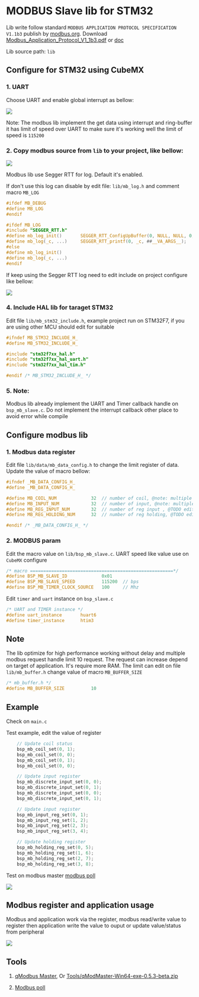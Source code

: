 # MODBUS Slave lib for STM32

Lib write follow standard `MODBUS APPLICATION PROTOCOL SPECIFICATION
V1.1b3` publish by [modbus.org](https://modbus.org/). Download [Modbus_Application_Protocol_V1_1b3.pdf](https://modbus.org/docs/Modbus_Application_Protocol_V1_1b3.pdf) or 
[doc](docs/Modbus_Application_Protocol_V1_1b3.pdf)

Lib source path: `lib`

## Configure for STM32 using CubeMX

### 1. UART

Choose UART and enable global interrupt as bellow:

![](docs/image/cube_uart.png)

Note: The modbus lib implement the get data using interrupt and ring-buffer 
it has limit of speed over UART to make sure it's working well the limit 
of speed is `115200`

### 2. Copy modbus source from `lib` to your project, like bellow:

![](docs/image/modbus_lib.png)

Modbus lib use Segger RTT for log. Default it's enabled. 

If don't use this log can disable by edit file: `lib/mb_log.h` and comment macro `MB_LOG`
```c
#ifdef MB_DEBUG
#define MB_LOG
#endif

#ifdef MB_LOG
#include "SEGGER_RTT.h"
#define mb_log_init()		SEGGER_RTT_ConfigUpBuffer(0, NULL, NULL, 0, SEGGER_RTT_MODE_NO_BLOCK_SKIP)
#define mb_log(_c, ...)		SEGGER_RTT_printf(0, _c, ##__VA_ARGS__);
#else
#define mb_log_init()
#define mb_log(_c, ...)
#endif
```

If keep using the Segger RTT log need to edit include on project configure like bellow:

![](docs/image/segger_rtt.png)

### 4. Include HAL lib for taraget STM32

Edit file `lib/mb_stm32_include.h`, example project run on STM32F7, if you are using other MCU should edit for suitable
```c
#ifndef MB_STM32_INCLUDE_H_
#define MB_STM32_INCLUDE_H_

#include "stm32f7xx_hal.h"
#include "stm32f7xx_hal_uart.h"
#include "stm32f7xx_hal_tim.h"

#endif /* MB_STM32_INCLUDE_H_ */

```

### 5. Note:

Modbus lib already implement the UART and Timer callback handle on `bsp_mb_slave.c`. Do not implement the interrupt callback other place to avoid error while compile


## Configure modbus lib

### 1. Modbus data register

Edit file `lib/data/mb_data_config.h` to change the limit register of data. Update the value of macro bellow:

```c
#ifndef _MB_DATA_CONFIG_H_
#define _MB_DATA_CONFIG_H_

#define MB_COIL_NUM				32	// number of coil, @note: multiple of 8, @TODO edit
#define MB_INPUT_NUM			32	// number of input, @note: multiple of 8, @TODO edit
#define MB_REG_INPUT_NUM		32	// number of reg input , @TODO edit
#define MB_REG_HOLDING_NUM		32	// number of reg holding, @TODO edit

#endif /* _MB_DATA_CONFIG_H_ */
```

### 2. MODBUS param
Edit the macro value on `lib/bsp_mb_slave.c`. UART speed like value use on `CubeMX` configure
```c
/* macro ======================================================*/
#define BSP_MB_SLAVE_ID				0x01
#define BSP_MB_SLAVE_SPEED			115200	// bps
#define BSP_MB_TIMER_CLOCK_SOURCE	100		// Mhz
```
Edit `timer` and `uart` instance on `bsp_slave.c`
```c
/* UART and TIMER instance */
#define uart_instance 		huart6
#define timer_instance		htim3
```

## Note

The lib optimize for high performance working without delay and multiple modbus request handle limit 10 request. The request can increase depend on target of application. It's require more RAM. The limit can edit on file `lib/mb_buffer.h` change value of macro `MB_BUFFER_SIZE`

```c
/* mb_buffer.h */
#define MB_BUFFER_SIZE			10
```

## Example 

Check on `main.c`

Test example, edit the value of register
```c
	// Update coil status
	bsp_mb_coil_set(0, 1);
	bsp_mb_coil_set(0, 0);
	bsp_mb_coil_set(0, 1);
	bsp_mb_coil_set(0, 0);

	// Update input register
	bsp_mb_discrete_input_set(0, 0);
	bsp_mb_discrete_input_set(0, 1);
	bsp_mb_discrete_input_set(0, 0);
	bsp_mb_discrete_input_set(0, 1);

	// Update input register
	bsp_mb_input_reg_set(0, 1);
	bsp_mb_input_reg_set(1, 2);
	bsp_mb_input_reg_set(2, 3);
	bsp_mb_input_reg_set(3, 4);

	// Update holding register
	bsp_mb_holding_reg_set(0, 5);
	bsp_mb_holding_reg_set(1, 6);
	bsp_mb_holding_reg_set(2, 7);
	bsp_mb_holding_reg_set(3, 8);
```

Test on modbus master [modbus poll](https://www.modbustools.com/download.html)

![](docs/image/test_modbus.png)


## Modbus register and application usage

Modbus and application work via the register, modbus read/write value to register then application write the value to ouput or update value/status from peripheral

![](docs/image/modbus_arch.png)

## Tools

1. [qModbus Master](https://sourceforge.net/projects/qmodmaster/), Or [Tools/qModMaster-Win64-exe-0.5.3-beta.zip](tools/qModMaster-Win64-exe-0.5.3-beta.zip)

2. [Modbus poll](https://www.modbustools.com/download.html)
